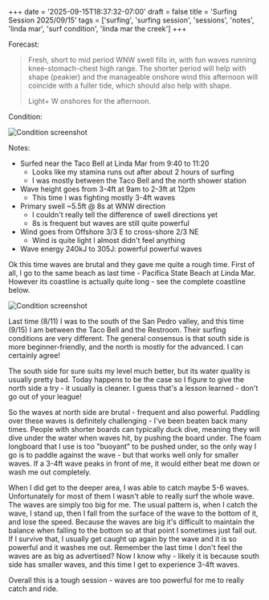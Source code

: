 +++
date = '2025-09-15T18:37:32-07:00'
draft = false
title = 'Surfing Session 2025/09/15'
tags = ['surfing', 'surfing session', 'sessions', 'notes', 'linda mar', 'surf condition', 'linda mar the creek']
+++

Forecast:
> Fresh, short to mid period WNW swell fills in, with fun waves running knee-stomach-chest high range. The shorter period will help with shape (peakier) and the manageable onshore wind this afternoon will coincide with a fuller tide, which should also help with shape.
> 
> Light+ W onshores for the afternoon.

Condition:

![Condition screenshot](/surfing_session_2025_09_15_condition.png)

Notes:

+ Surfed near the Taco Bell at Linda Mar from 9:40 to 11:20
	+ Looks like my stamina runs out after about 2 hours of surfing
	+ I was mostly between the Taco Bell and the north shower station
+ Wave height goes from 3-4ft at 9am to 2-3ft at 12pm
	+ This time I was fighting mostly 3-4ft waves
+ Primary swell ~5.5ft @ 8s at WNW direction
	+ I couldn't really tell the difference of swell directions yet
	+ 8s is frequent but waves are still quite powerful
+ Wind goes from Offshore 3/3 E to cross-shore 2/3 NE
	+ Wind is quite light I almost didn't feel anything
+ Wave energy 240kJ to 305J: powerful powerful waves

Ok this time waves are brutal and they gave me quite a rough time. First of all, I go to the same beach as last time - Pacifica State Beach at Linda Mar. However its coastline is actually quite long - see the complete coastline below.

![Condition screenshot](/pacifica_state_beach_coastline.png)

Last time (8/11) I was to the south of the San Pedro valley, and this time (9/15) I am between the Taco Bell and the Restroom. Their surfing conditions are very different. The general consensus is that south side is more beginner-friendly, and the north is mostly for the advanced. I can certainly agree!

The south side for sure suits my level much better, but its water quality is usually pretty bad. Today happens to be the case so I figure to give the north side a try - it usually is cleaner. I guess that's a lesson learned - don't go out of your league!

So the waves at north side are brutal - frequent and also powerful. Paddling over these waves is definitely challenging - I've been beaten back many times. People with shorter boards can typically duck dive, meaning they will dive under the water when waves hit, by pushing the board under. The foam longboard that I use is too "buoyant" to be pushed under, so the only way I go is to paddle against the wave - but that works well only for smaller waves. If a 3-4ft wave peaks in front of me, it would either beat me down or wash me out completely. 

When I did get to the deeper area, I was able to catch maybe 5-6 waves. Unfortunately for most of them I wasn't able to really surf the whole wave. The waves are simply too big for me. The usual pattern is, when I catch the wave, I stand up, then I fall from the surface of the wave to the bottom of it, and lose the speed. Because the waves are big it's difficult to maintain the balance when falling to the bottom so at that point I sometimes just fall out. If I survive that, I usually get caught up again by the wave and it is so powerful and it washes me out. Remember the last time I don't feel the waves are as big as advertised? Now I know why - likely it is because south side has smaller waves, and this time I get to experience 3-4ft waves.

Overall this is a tough session - waves are too powerful for me to really catch and ride. 